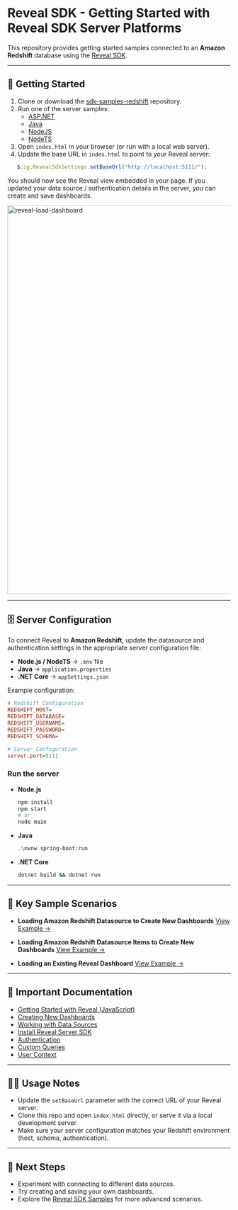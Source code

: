 # Reveal SDK - Getting Started with Reveal SDK Server Platforms

This repository provides getting started samples connected to an **Amazon Redshift** database using the [Reveal SDK](https://www.revealbi.io/).  

---

## 🚀 Getting Started

1. Clone or download the [sdk-samples-redshift](https://github.com/RevealBi/sdk-samples-redshift) repository.
2. Run one of the server samples:  
   - [ASP.NET](https://github.com/RevealBi/sdk-samples-redshift/tree/main/server/aspnet)  
   - [Java](https://github.com/RevealBi/sdk-samples-redshift/tree/main/server/java)  
   - [NodeJS](https://github.com/RevealBi/sdk-samples-redshift/tree/main/server/node-js)  
   - [NodeTS](https://github.com/RevealBi/sdk-samples-redshift/tree/main/server/node-ts)  
3. Open `index.html` in your browser (or run with a local web server).  
4. Update the base URL in `index.html` to point to your Reveal server:  
```javascript
   $.ig.RevealSdkSettings.setBaseUrl("http://localhost:5111/");
```

You should now see the Reveal view embedded in your page.
If you updated your data source / authentication details in the server, you can create and save dashboards.

<img width="1899" height="877" alt="reveal-load-dashboard" src="https://github.com/user-attachments/assets/6d4a4e94-5fde-4ba2-b96e-ad04c4c4541e" />

---

## 🗄️ Server Configuration

To connect Reveal to **Amazon Redshift**, update the datasource and authentication settings in the appropriate server configuration file:

* **Node.js / NodeTS** → `.env` file
* **Java** → `application.properties`
* **.NET Core** → `appSettings.json`

Example configuration:

```ini
# Redshift Configuration
REDSHIFT_HOST=
REDSHIFT_DATABASE=
REDSHIFT_USERNAME=
REDSHIFT_PASSWORD=
REDSHIFT_SCHEMA=

# Server Configuration
server.port=5111
```

### Run the server

* **Node.js**

  ```bash
  npm install
  npm start
  # or
  node main
  ```

* **Java**

  ```bash
  .\mvnw spring-boot:run
  ```

* **.NET Core**

  ```bash
  dotnet build && dotnet run
  ```

---

## 📂 Key Sample Scenarios

* **Loading Amazon Redshift Datasource to Create New Dashboards**
  [View Example →](https://github.com/RevealBi/sdk-samples-redshift/blob/main/client/index-ds.html)

* **Loading Amazon Redshift Datasource Items to Create New Dashboards**
  [View Example →](https://github.com/RevealBi/sdk-samples-redshift/blob/main/client/index-dsi.html)

* **Loading an Existing Reveal Dashboard**
  [View Example →](https://github.com/RevealBi/sdk-samples-redshift/blob/main/client/load-dashboard.html)

---

## 📖 Important Documentation

* [Getting Started with Reveal (JavaScript)](https://help.revealbi.io/web/getting-started-javascript/)
* [Creating New Dashboards](https://help.revealbi.io/web/creating-dashboards/)
* [Working with Data Sources](https://help.revealbi.io/web/datasources/)
* [Install Reveal Server SDK](https://help.revealbi.io/web/install-server-sdk/)
* [Authentication](https://help.revealbi.io/web/authentication/)
* [Custom Queries](https://help.revealbi.io/web/custom-queries/)
* [User Context](https://help.revealbi.io/web/user-context/)

---

## 🧑‍💻 Usage Notes

* Update the `setBaseUrl` parameter with the correct URL of your Reveal server.
* Clone this repo and open `index.html` directly, or serve it via a local development server.
* Make sure your server configuration matches your Redshift environment (host, schema, authentication).

---

## 📌 Next Steps

* Experiment with connecting to different data sources.
* Try creating and saving your own dashboards.
* Explore the [Reveal SDK Samples](https://github.com/RevealBi) for more advanced scenarios.

